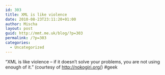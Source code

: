 ```yaml
---
id: 303
title: XML is like violence
date: 2010-08-23T23:11:20+01:00
author: Mischa
layout: post
guid: http://mmt.me.uk/blog/?p=303
permalink: /?p=303
categories:
  - Uncategorized
---
```

&#8220;XML is like violence &#8211; if it doesn’t solve your problems, you are not using enough of it.&#8221; (courtesy of http://nokogiri.org/) #geek